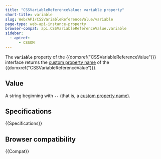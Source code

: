 ```yaml
---
title: "CSSVariableReferenceValue: variable property"
short-title: variable
slug: Web/API/CSSVariableReferenceValue/variable
page-type: web-api-instance-property
browser-compat: api.CSSVariableReferenceValue.variable
sidebar:
  - apiref:
      - CSSOM
---
```


The **`variable`** property of the
{{domxref("CSSVariableReferenceValue")}} interface returns the [custom property name](/en-US/docs/Web/CSS/--*) of the
{{domxref("CSSVariableReferenceValue")}}.

## Value

A string beginning with `--` (that is, a [custom property name](/en-US/docs/Web/CSS/--*)).

## Specifications

{{Specifications}}

## Browser compatibility

{{Compat}}
